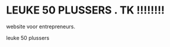 <html>
<body>

<h1>LEUKE 50 PLUSSERS . TK !!!!!!!!</h1>
<p>website voor entrepreneurs.</p>
<p>leuke 50 plussers</p>

<audio src="/music/sneaky_snitch.mp3" autoplay>
<p>If you are reading this, it is because your browser does not support the audio element.     </p>
<embed src="/music/sneaky_snitch.mp3" width="180" height="90" hidden="true" />
</audio>

</body>
</html>
